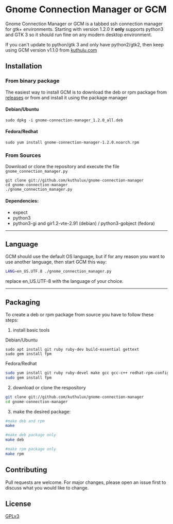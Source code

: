 # Gnome Connection Manager or GCM

Gnome Connection Manager or GCM is a tabbed ssh connection manager for gtk+ environments.
Starting with version 1.2.0 it **only** supports python3 and GTK 3 so it should run fine on any modern desktop environment.

If you can't update to python/gtk 3 and only have python2/gtk2, then keep using GCM version v1.1.0 from [kuthulu.com](http://kuthulu.com/gcm/download.html)

## Installation

### From binary package
The easiest way to install GCM is to download the deb or rpm package from [releases](https://github.com/kuthulux/gnome-connection-manager/releases) or from and install it using the package manager

#### Debian/Ubuntu
`sudo dpkg -i gnome-connection-manager_1.2.0_all.deb`

#### Fedora/Redhat
`sudo yum install gnome-connection-manager-1.2.0.noarch.rpm`



### From Sources
Download or clone the repository and execute the file `gnome_connection_manager.py`


```
git clone git://github.com/kuthulux/gnome-connection-manager
cd gnome-connection-manager
./gnome_connection_manager.py
```

#### Dependencies:
* expect
* python3
* python3-gi and gir1.2-vte-2.91 (debian) / python3-gobject (fedora)

---

## Language
GCM should use the default OS language, but if for any reason you want to use another language, then start GCM this way:

```bash
LANG=en_US.UTF.8 ./gnome_connection_manager.py
```
replace en_US.UTF-8 with the language of your choice.

---

## Packaging

To create a deb or rpm package from source you have to follow these steps:

1. install basic tools

Debian/Ubuntu
```
sudo apt install git ruby ruby-dev build-essential gettext
sudo gem install fpm
```
Fedora/Redhat
```bash
sudo yum install git ruby ruby-devel make gcc gcc-c++ redhat-rpm-config getext rpm-build
sudo gem install fpm
```

2. download or clone the respository

```bash
git clone git://github.com/kuthulux/gnome-connection-manager
cd gnome-connection-manager
```

3. make the desired package:
```bash
#make deb and rpm
make

#make deb package only
make deb

#make rpm package only
make rpm
```

## Contributing
Pull requests are welcome. For major changes, please open an issue first to discuss what you would like to change.


## License
[GPLv3](https://www.gnu.org/licenses/gpl-3.0.html)
